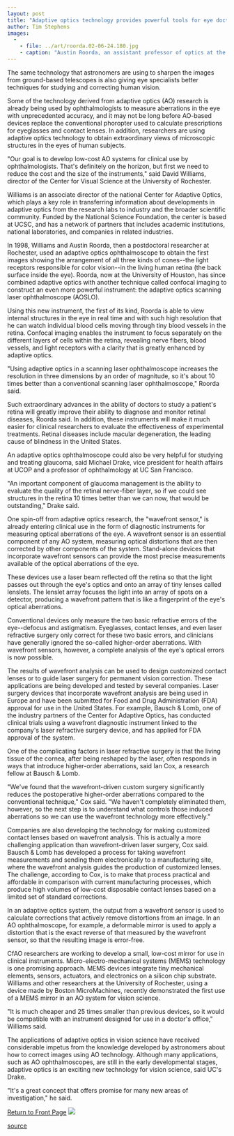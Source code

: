 ```yaml
---
layout: post
title: "Adaptive optics technology provides powerful tools for eye doctors"
author: Tim Stephens
images:
  -
    - file: ../art/roorda.02-06-24.180.jpg
    - caption: "Austin Roorda, an assistant professor of optics at the University of Houston College of Optometry, has built the first adaptive optics scanning laser ophthalmoscope. Using this new instrument, he is able to view internal structures in the eye in real time and with such high resolution that he can watch individual blood cells moving through tiny blood vessels in the retina. Photo: John Graves"
---
```


The same technology that astronomers are using to sharpen the images from ground-based telescopes is also giving eye specialists better techniques for studying and correcting human vision.

Some of the technology derived from adaptive optics (AO) research is already being used by ophthalmologists to measure aberrations in the eye with unprecedented accuracy, and it may not be long before AO-based devices replace the conventional phoropter used to calculate prescriptions for eyeglasses and contact lenses. In addition, researchers are using adaptive optics technology to obtain extraordinary views of microscopic structures in the eyes of human subjects.   
  
"Our goal is to develop low-cost AO systems for clinical use by ophthalmologists. That's definitely on the horizon, but first we need to reduce the cost and the size of the instruments," said David Williams, director of the Center for Visual Science at the University of Rochester.   
  
Williams is an associate director of the national Center for Adaptive Optics, which plays a key role in transferring information about developments in adaptive optics from the research labs to industry and the broader scientific community. Funded by the National Science Foundation, the center is based at UCSC, and has a network of partners that includes academic institutions, national laboratories, and companies in related industries.  
  
In 1998, Williams and Austin Roorda, then a postdoctoral researcher at Rochester, used an adaptive optics ophthalmoscope to obtain the first images showing the arrangement of all three kinds of cones--the light receptors responsible for color vision--in the living human retina (the back surface inside the eye). Roorda, now at the University of Houston, has since combined adaptive optics with another technique called confocal imaging to construct an even more powerful instrument: the adaptive optics scanning laser ophthalmoscope (AOSLO).  
  
Using this new instrument, the first of its kind, Roorda is able to view internal structures in the eye in real time and with such high resolution that he can watch individual blood cells moving through tiny blood vessels in the retina. Confocal imaging enables the instrument to focus separately on the different layers of cells within the retina, revealing nerve fibers, blood vessels, and light receptors with a clarity that is greatly enhanced by adaptive optics.  
  
"Using adaptive optics in a scanning laser ophthalmoscope increases the resolution in three dimensions by an order of magnitude, so it's about 10 times better than a conventional scanning laser ophthalmoscope," Roorda said.  
  
Such extraordinary advances in the ability of doctors to study a patient's retina will greatly improve their ability to diagnose and monitor retinal diseases, Roorda said. In addition, these instruments will make it much easier for clinical researchers to evaluate the effectiveness of experimental treatments. Retinal diseases include macular degeneration, the leading cause of blindness in the United States.  
  
An adaptive optics ophthalmoscope could also be very helpful for studying and treating glaucoma, said Michael Drake, vice president for health affairs at UCOP and a professor of ophthalmology at UC San Francisco.  
  
"An important component of glaucoma management is the ability to evaluate the quality of the retinal nerve-fiber layer, so if we could see structures in the retina 10 times better than we can now, that would be outstanding," Drake said.  
  
One spin-off from adaptive optics research, the "wavefront sensor," is already entering clinical use in the form of diagnostic instruments for measuring optical aberrations of the eye. A wavefront sensor is an essential component of any AO system, measuring optical distortions that are then corrected by other components of the system. Stand-alone devices that incorporate wavefront sensors can provide the most precise measurements available of the optical aberrations of the eye.   
  
These devices use a laser beam reflected off the retina so that the light passes out through the eye's optics and onto an array of tiny lenses called lenslets. The lenslet array focuses the light into an array of spots on a detector, producing a wavefront pattern that is like a fingerprint of the eye's optical aberrations.   
  
Conventional devices only measure the two basic refractive errors of the eye--defocus and astigmatism. Eyeglasses, contact lenses, and even laser refractive surgery only correct for these two basic errors, and clinicians have generally ignored the so-called higher-order aberrations. With wavefront sensors, however, a complete analysis of the eye's optical errors is now possible.   
  
The results of wavefront analysis can be used to design customized contact lenses or to guide laser surgery for permanent vision correction. These applications are being developed and tested by several companies. Laser surgery devices that incorporate wavefront analysis are being used in Europe and have been submitted for Food and Drug Administration (FDA) approval for use in the United States. For example, Bausch & Lomb, one of the industry partners of the Center for Adaptive Optics, has conducted clinical trials using a wavefront diagnostic instrument linked to the company's laser refractive surgery device, and has applied for FDA approval of the system.  
  
One of the complicating factors in laser refractive surgery is that the living tissue of the cornea, after being reshaped by the laser, often responds in ways that introduce higher-order aberrations, said Ian Cox, a research fellow at Bausch & Lomb.   
  
"We've found that the wavefront-driven custom surgery significantly reduces the postoperative higher-order aberrations compared to the conventional technique," Cox said. "We haven't completely eliminated them, however, so the next step is to understand what controls those induced aberrations so we can use the wavefront technology more effectively."  
  
Companies are also developing the technology for making customized contact lenses based on wavefront analysis. This is actually a more challenging application than wavefront-driven laser surgery, Cox said. Bausch & Lomb has developed a process for taking wavefront measurements and sending them electronically to a manufacturing site, where the wavefront analysis guides the production of customized lenses. The challenge, according to Cox, is to make that process practical and affordable in comparison with current manufacturing processes, which produce high volumes of low-cost disposable contact lenses based on a limited set of standard corrections.   
  
In an adaptive optics system, the output from a wavefront sensor is used to calculate corrections that actively remove distortions from an image. In an AO ophthalmoscope, for example, a deformable mirror is used to apply a distortion that is the exact reverse of that measured by the wavefront sensor, so that the resulting image is error-free.   
  
CfAO researchers are working to develop a small, low-cost mirror for use in clinical instruments. Micro-electro-mechanical systems (MEMS) technology is one promising approach. MEMS devices integrate tiny mechanical elements, sensors, actuators, and electronics on a silicon chip substrate. Williams and other researchers at the University of Rochester, using a device made by Boston MicroMachines, recently demonstrated the first use of a MEMS mirror in an AO system for vision science.  
  
"It is much cheaper and 25 times smaller than previous devices, so it would be compatible with an instrument designed for use in a doctor's office," Williams said.  
  
The applications of adaptive optics in vision science have received considerable impetus from the knowledge developed by astronomers about how to correct images using AO technology. Although many applications, such as AO ophthalmoscopes, are still in the early developmental stages, adaptive optics is an exciting new technology for vision science, said UC's Drake.   
  
"It's a great concept that offers promise for many new areas of investigation," he said.

  

[Return to Front Page][1] ![ ][2]

[1]: ../../index.html
[2]: ../../images/trans.gif

[source](http://www1.ucsc.edu/currents/01-02/06-24/optics_vision.html "Permalink to optics_vision")
